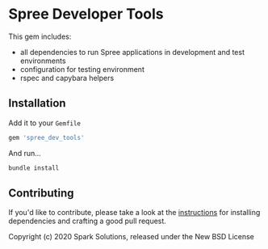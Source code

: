 # Spree Developer Tools

This gem includes:

* all dependencies to run Spree applications in development and test environments
* configuration for testing environment
* rspec and capybara helpers

## Installation

Add it to your `Gemfile`

```ruby
gem 'spree_dev_tools'
```

And run...

```bash
bundle install
```

## Contributing

If you'd like to contribute, please take a look at the
[instructions](CONTRIBUTING.md) for installing dependencies and crafting a good
pull request.

Copyright (c) 2020 Spark Solutions, released under the New BSD License
